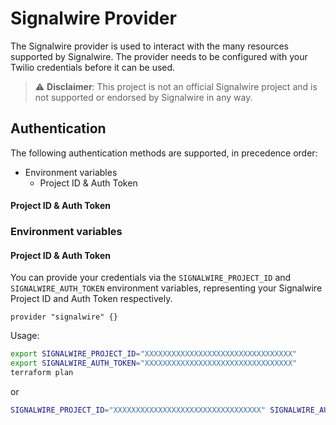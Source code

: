 # Signalwire Provider

The Signalwire provider is used to interact with the many resources supported by Signalwire. The provider needs to be configured with your Twilio credentials before it can be used.

> ⚠️ **Disclaimer**: This project is not an official Signalwire project and is not supported or endorsed by Signalwire in any way.

## Authentication

The following authentication methods are supported, in precedence order:

- Environment variables
    - Project ID & Auth Token
  
#### Project ID & Auth Token

### Environment variables

#### Project ID & Auth Token

You can provide your credentials via the `SIGNALWIRE_PROJECT_ID` and `SIGNALWIRE_AUTH_TOKEN` environment variables, representing your Signalwire Project ID and Auth Token respectively.

```hcl
provider "signalwire" {}
```

Usage:

```sh
export SIGNALWIRE_PROJECT_ID="XXXXXXXXXXXXXXXXXXXXXXXXXXXXXXXXX"
export SIGNALWIRE_AUTH_TOKEN="XXXXXXXXXXXXXXXXXXXXXXXXXXXXXXXXX"
terraform plan
```

or

```sh
SIGNALWIRE_PROJECT_ID="XXXXXXXXXXXXXXXXXXXXXXXXXXXXXXXXX" SIGNALWIRE_AUTH_TOKEN="XXXXXXXXXXXXXXXXXXXXXXXXXXXXXXXXX" terraform plan
```
